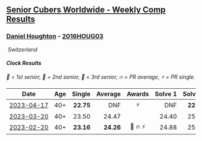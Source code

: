 <style>table {white-space: nowrap;}</style>
<link rel="stylesheet" type="text/css" href="/scw-comp/css/flags.css" />

## [Senior Cubers Worldwide - Weekly Comp Results](/scw-comp/results/)
### [Daniel Houghton](README.md) - [2016HOUG03](https://www.worldcubeassociation.org/persons/2016HOUG03?event=clock)

<i class="flag flag-CH" />&nbsp;Switzerland

#### Clock Results

<span style="white-space: nowrap;">🥇 = 1st senior</span>, <span style="white-space: nowrap;">🥈 = 2nd senior</span>, <span style="white-space: nowrap;">🥉 = 3rd senior</span>, <span style="white-space: nowrap;">🔥 = PR average</span>, <span style="white-space: nowrap;">⚡ = PR single</span>.

| Date | Age | Single | Average | Awards | Solve 1 | Solve 2 | Solve 3 | Solve 4 | Solve 5 | Video |
| :--: | :--: | --: | --: | :--: | --: | --: | --: | --: | --: | :-- |
| [2023-04-17](../../results/2023-04-17/clock.md) | 40+ | **22.75** | DNF | ⚡ | DNF | **22.75** | DNF | 31.24 | 24.44 | [Desktop](https://www.facebook.com/events/238970528738328/permalink/246934007941980) / [Mobile](https://m.facebook.com/events/238970528738328?view=permalink&id=246934007941980) |
| [2023-03-20](../../results/2023-03-20/clock.md) | 40+ | 23.50 | 24.47 |  | 24.40 | 25.15 | 28.33 | 23.87 | 23.50 | [Desktop](https://www.facebook.com/events/171663595723883/permalink/176301228593453) / [Mobile](https://m.facebook.com/events/171663595723883?view=permalink&id=176301228593453) |
| [2023-02-20](../../results/2023-02-20/clock.md) | 40+ | **23.16** | **24.26** | 🥉 🔥 ⚡ | 24.88 | 25.60 | **23.16** | 23.69 | 24.22 | [Desktop](https://www.facebook.com/events/902902514362571/permalink/908312720488217) / [Mobile](https://m.facebook.com/events/902902514362571?view=permalink&id=908312720488217) |


<!-- Global site tag (gtag.js) - Google Analytics -->
<script async src="https://www.googletagmanager.com/gtag/js?id=UA-86348435-3"></script>
<script>window.dataLayer = window.dataLayer || []; function gtag() {dataLayer.push(arguments);} gtag('js', new Date()); gtag('config', 'UA-86348435-3');</script>
